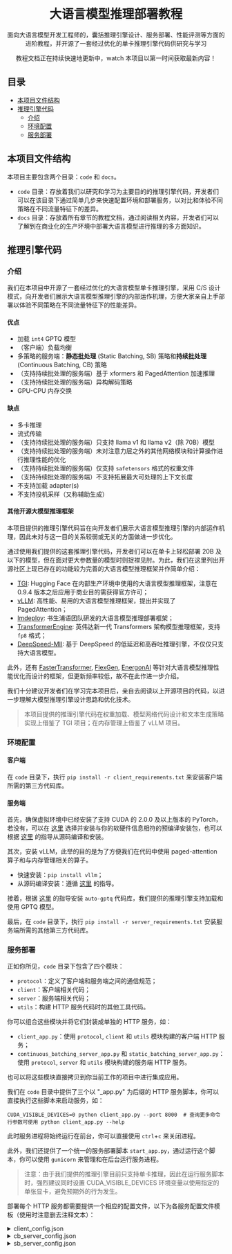 <h1 align="center">大语言模型推理部署教程</h1>
<p align="center">面向大语言模型开发工程师的，囊括推理引擎设计、服务部署、性能评测等方面的进阶教程，并开源了一套经过优化的单卡推理引擎代码供研究与学习</p>

<p align="center">教程文档正在持续快速地更新中，watch 本项目以第一时间获取最新内容！</p>

## 目录

- [本项目文件结构](#本项目文件结构)
- [推理引擎代码](#推理引擎代码)
  * [介绍](#介绍)
  * [环境配置](#环境配置)
  * [服务部署](#服务部署)


## 本项目文件结构

本项目主要包含两个目录：`code` 和 `docs`。
- `code` 目录：存放着我们以研究和学习为主要目的的推理引擎代码，开发者们可以在该目录下通过简单几步来快速配置环境和部署服务，以对比和体验不同策略在不同流量特征下的差异。
- `docs` 目录：存放着所有章节的教程文档，通过阅读相关内容，开发者们可以了解到在商业化的生产环境中部署大语言模型进行推理的多方面知识。

## 推理引擎代码

### 介绍

我们在本项目中开源了一套经过优化的大语言模型单卡推理引擎，采用 C/S 设计模式，向开发者们展示大语言模型推理引擎的内部运作机理，方便大家亲自上手部署以体验不同策略在不同流量特征下的性能差异。

#### 优点

- 加载 `int4` GPTQ 模型
- （客户端）负载均衡
- 多策略的服务端：**静态批处理** (Static Batching, SB) 策略和**持续批处理** (Continuous Batching, CB) 策略
- （支持持续批处理的服务端）基于 xformers 和 PagedAttention 加速推理
- （支持持续批处理的服务端）异构解码策略
- GPU-CPU 内存交换

#### 缺点

- 多卡推理
- 流式传输
- （支持持续批处理的服务端）只支持 llama v1 和 llama v2（除 70B）模型
- （支持持续批处理的服务端）未对注意力层之外的其他网络模块和计算操作进行推理性能的优化
- （支持持续批处理的服务端）仅支持 `safetensors` 格式的权重文件
- （支持持续批处理的服务端）不支持拓展最大可处理的上下文长度
- 不支持加载 adapter(s)
- 不支持投机采样（又称辅助生成）

#### 其他开源大模型推理框架

本项目提供的推理引擎代码旨在向开发者们展示大语言模型推理引擎的内部运作机理，因此未对与这一目的关系较弱或无关的方面做进一步优化。

通过使用我们提供的这套推理引擎代码，开发者们可以在单卡上轻松部署 20B 及以下的模型，但在面对更大参数量的模型时则捉襟见肘。为此，我们在这里列出开源社区上现已存在的功能较为完善的大语言模型推理框架并作简单介绍：

- [TGI](https://github.com/huggingface/text-generation-inference): Hugging Face 在内部生产环境中使用的大语言模型推理框架，注意在 0.9.4 版本之后应用于商业目的需获得官方许可；
- [vLLM](https://github.com/vllm-project/vllm): 高性能、易用的大语言模型推理框架，提出并实现了 PagedAttention；
- [lmdeploy](https://github.com/InternLM/lmdeploy): 书生浦语团队研发的大语言模型推理部署框架；
- [TransformerEngine](https://github.com/NVIDIA/TransformerEngine): 英伟达新一代 Transformers 架构模型推理框架，支持 `fp8` 格式；
- [DeepSpeed-MII](https://github.com/microsoft/DeepSpeed-MII): 基于 DeepSpeed 的低延迟和高吞吐推理引擎，不仅仅只支持大语言模型。

此外，还有 [FasterTransformer](https://github.com/NVIDIA/FasterTransformer), [FlexGen](https://github.com/FMInference/FlexGen), [EnergonAI](https://github.com/hpcaitech/EnergonAI) 等针对大语言模型推理性能优化而设计的框架，但更新频率较低，故不在此作进一步介绍。

我们十分建议开发者们在学习完本项目后，亲自去阅读以上开源项目的代码，以进一步理解大模型推理引擎设计思路和优化技术。

> 本项目提供的推理引擎代码在权重加载、模型网络代码设计和文本生成策略实现上借鉴了 TGI 项目；在内存管理上借鉴了 vLLM 项目。

### 环境配置

#### 客户端

在 `code` 目录下，执行 `pip install -r client_requirements.txt` 来安装客户端所需的第三方代码库。

#### 服务端

首先，确保虚拟环境中已经安装了支持 CUDA 的 2.0.0 及以上版本的 PyTorch，若没有，可以在 [这里](https://pytorch.org/get-started/locally/) 选择并安装与你的软硬件信息相符的预编译安装包，也可以根据 [这里](https://github.com/pytorch/pytorch#from-source) 的指导从源码编译和安装。

其次，安装 vLLM，此举的目的是为了方便我们在代码中使用 paged-attention 算子和与内存管理相关的算子。
- 快速安装：`pip install vllm`；
- 从源码编译安装：遵循 [这里](https://vllm.readthedocs.io/en/latest/getting_started/installation.html#build-from-source) 的指导。

接着，根据 [这里](https://github.com/PanQiWei/AutoGPTQ#installation) 的指导安装 `auto-gptq` 代码库，我们提供的推理引擎支持加载和使用 GPTQ 模型。

最后，在 `code` 目录下，执行 `pip install -r server_requirements.txt` 安装服务端所需的其他第三方代码库。

### 服务部署
正如你所见，`code` 目录下包含了四个模块：
- `protocol`：定义了客户端和服务端之间的通信规范；
- `client`：客户端相关代码；
- `server`：服务端相关代码；
- `utils`：构建 HTTP 服务代码时的其他工具代码。

你可以组合这些模块并将它们封装成单独的 HTTP 服务，如：
- `client_app.py`：使用 `protocol`, `client` 和 `utils` 模块构建的客户端 HTTP 服务；
- `continuous_batching_server_app.py` 和 `static_batching_server_app.py`：使用 `protocol`, `server` 和 `utils` 模块构建的服务端 HTTP 服务。

也可以将这些模块直接拷贝到你当前工作的项目中进行集成应用。

我们在 `code` 目录中提供了三个以 "_app.py" 为后缀的 HTTP 服务脚本，你可以直接执行这些脚本来启动服务，如：
```shell
CUDA_VISIBLE_DEVICES=0 python client_app.py --port 8000  # 查询更多命令行参数可使用 python client_app.py --help
```

此时服务进程将始终运行在前台，你可以直接使用 `ctrl`+`c` 来关闭进程。

此外，我们还提供了一个统一的服务部署脚本 `start_app.py`，通过运行这个脚本，你可以使用 `gunicorn` 来管理和在后台运行服务进程。

> 注意：由于我们提供的推理引擎目前只支持单卡推理，因此在运行服务脚本时，强烈建议同时设置 CUDA_VISIBLE_DEVICES 环境变量以使用指定的单张显卡，避免预期外的行为发生。

部署每个 HTTP 服务都需要提供一个相应的配置文件，以下为各服务配置文件模板（使用时注意删去注释文本）：

<details>
<summary>client_config.json</summary>

```json
{
  "continuous_batching_server_urls": ["http://127.0.0.1:8001"],  # 支持持续批处理的服务端 HTTP 服务地址，请求会在此间负载均衡地分发
  "static_batching_server_urls": ["http://127.0.0.1:8002"],  # 支持静态批处理的服务端 HTTP 服务地址，请求会在此间负载均衡地分发
  "openai_jumper_configs": [
    {
      "api_key": "YOUR_OPENAI_KEY",
      "org_id": null
    }
  ],  # openai 账号列表，请求会在此间负载均衡地分发
  "heart_beat_interval_seconds": 600  # 对服务端的 HTTP 服务心跳检测间隔（以秒为单位）
}
```
</details>

<details>
<summary>cb_server_config.json</summary>

```json
{
  "model_loading_config": {
    "model_type": "llama",  # 模型架构类型，目前只支持 llama
    "model_name_or_path": "PATH_TO_MODEL_DIR",  # 存放模型权重文件的目录路径，只支持 safetensors 格式
    "torch_dtype": "float16",  # （非 GPTQ 模型时）模型权重和运算时使用的数值类型，可选项为 float16 和 bfloat16
    "tokenizer_name_or_path": null,  # 存放分词器模型文件的目录路径，如果为空则使用存放模型权重文件的目录路径
    "use_fast_tokenizer": false,  # 若为 true 则加载分词器时设置 use_fast=True
    "trust_remote_code": false,  # 是否使用非 Hugging Face 官方提供的模型或分词器代码
    "quantize_method": null,  # 量化方法，可选值为 gptq
    "model_max_length": 2048,  # 模型能处理的最大上下文长度
    "gptq_model_base_name": null,  # GPTQ 模型权重文件名称（不包含文件拓展名），若为空则使用默认的命名格式查找文件
    "gptq_config_base_name": null  # GPTQ 配置文件名称（不包含文件拓展名），若为空则使用默认的命名格式查找文件
  },
  "batcher_config": {
    "batch_max_tokens": 56000,  # 一个批次中同时处理的最大 tokens 数量，这里的值为 llama-7b fp16 模型在 A100-40G 上的一个合理值
    "batch_max_beams": 32  # 一个批次中同时处理的最大 beam（文本生成阶段的预测分支） 数量，这里的值为 llama-7b fp16 模型在 A100-40G 上的一个合理值
  },
  "cache_config": {
    "num_blocks": 2500,  # GPU 内存块数量，这里的值为 llama-7b fp16 模型在 A100-40G 上的一个合理值
    "num_blocks_cpu": 1024,  # CPU 内存块数量
    "block_size": 16,  # 一个内存块的大小
    "watermark": 0.01,  # 预留的 GPU 内存块比例，这是为了防止过分分配 GPU 内存块给 prompt 的 和从 CPU 内存换入的 KV Cache 而导致文本生成时 GPU 内存资源紧张
  }
}
```
</details>

<details>
<summary>sb_server_config.json</summary>

```json
{
  "batcher_config": {
    "package_max_workload": "16",  # 一个任务包的最大工作负载，单位为 beam
    "packaging_interval_seconds": 2  # 打包的间隔时间，TPS/QPS 越小间隔时间可以越长
  },
  "worker_config": {
    "model_name_or_path": "PATH_TO_MODEL_DIR",  # 存放模型权重文件的目录路径
    "tokenizer_name_or_path": null,  # 存放模型权重文件的目录路径
    "revision": "main",  # 使用的模型仓库分支，仅在目录路径为 Hugging Face Hub 模型名或 github 仓库目录时生效
    "low_cpu_mem_usage": true,  # 是否直接将模型权重加载到 GPU 
    "torch_dtype": "float16",  # （非 GPTQ 模型时）模型权重和运算时使用的数值类型，可选项为 float16 和 bfloat16
    "use_fast_tokenizer": false,  # 若为 true 则加载分词器时设置 use_fast=True
    "trust_remote_code": false,  # 是否使用非 Hugging Face 官方提供的模型或分词器代码
    "use_safetensors": false,  # 是否加载 `safetensors` 格式的权重文件
    "batch_size": -1,  # TextGenerationPipeline 执行时所使用的 batch_size，-1 表示同时处理所有的输入
    "is_gptq_quantized": false  # 是否使用的是 GPTQ 模型
  }
}
```
</details>
